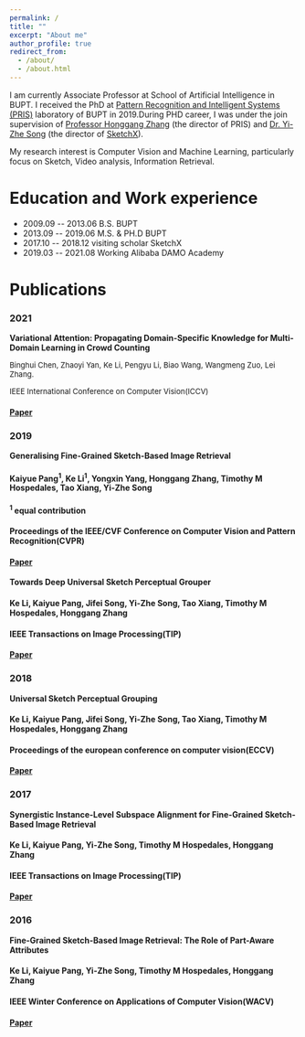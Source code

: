 ```yaml
---
permalink: /
title: ""
excerpt: "About me"
author_profile: true
redirect_from: 
  - /about/
  - /about.html
---
```


I am currently Associate Professor at School of Artificial Intelligence in BUPT. I received the PhD at [Pattern Recognition and Intelligent Systems (PRIS)](http://www.pris.net.cn/) laboratory of BUPT in 2019.During PHD career, I was under the join supervision of [Professor Honggang Zhang](https://teacher.bupt.edu.cn/zhanghonggang/zh_CN/index.htm) (the director of PRIS) and [Dr. Yi-Zhe Song](https://scholar.google.co.uk/citations?user=irZFP_AAAAAJ&hl=en) (the director of [SketchX](http://sketchx.eecs.qmul.ac.uk/)).

My research interest is Computer Vision and Machine Learning, particularly focus on Sketch, Video analysis, Information Retrieval.

# Education and Work experience

* 2009.09 -- 2013.06   B.S.              BUPT
* 2013.09 -- 2019.06   M.S. & PH.D       BUPT
* 2017.10 -- 2018.12   visiting scholar  SketchX
* 2019.03 -- 2021.08   Working           Alibaba DAMO Academy

# Publications

### **2021**
**Variational Attention: Propagating Domain-Specific Knowledge for Multi-Domain Learning in Crowd Counting**

<font size=2>
Binghui Chen, Zhaoyi Yan, Ke Li, Pengyu Li, Biao Wang, Wangmeng Zuo, Lei Zhang.

IEEE International Conference on Computer Vision(ICCV)
</font>



#### [Paper](https://arxiv.org/abs/2108.08023)

### **2019**

**Generalising Fine-Grained Sketch-Based Image Retrieval**

#### Kaiyue Pang<sup>1</sup>, **Ke Li**<sup>1</sup>, Yongxin Yang, Honggang Zhang, Timothy M Hospedales, Tao Xiang, Yi-Zhe Song

#### <sup>1</sup> equal contribution

#### Proceedings of the IEEE/CVF Conference on Computer Vision and Pattern Recognition(CVPR)

#### [Paper](http://keli-sketchx.github.io/files/CVPR2019.pdf)


**Towards Deep Universal Sketch Perceptual Grouper**

#### **Ke Li**, Kaiyue Pang, Jifei Song, Yi-Zhe Song, Tao Xiang, Timothy M Hospedales, Honggang Zhang

#### IEEE Transactions on Image Processing(TIP)

#### [Paper](http://keli-sketchx.github.io/files/TIP2019.pdf)

### **2018**


**Universal Sketch Perceptual Grouping**

#### **Ke Li**, Kaiyue Pang, Jifei Song, Yi-Zhe Song, Tao Xiang, Timothy M Hospedales, Honggang Zhang

#### Proceedings of the european conference on computer vision(ECCV)

#### [Paper](http://keli-sketchx.github.io/files/ECCV2018.pdf)

### 2017

**Synergistic Instance-Level Subspace Alignment for Fine-Grained Sketch-Based Image Retrieval**

#### **Ke Li**, Kaiyue Pang, Yi-Zhe Song, Timothy M Hospedales, Honggang Zhang

#### IEEE Transactions on Image Processing(TIP)

#### [Paper](http://keli-sketchx.github.io/files/TIP2017.pdf)


### 2016


**Fine-Grained Sketch-Based Image Retrieval: The Role of Part-Aware Attributes**

#### **Ke Li**, Kaiyue Pang, Yi-Zhe Song, Timothy M Hospedales, Honggang Zhang

#### IEEE Winter Conference on Applications of Computer Vision(WACV)

#### [Paper](http://keli-sketchx.github.io/files/WACV2016.pdf)





